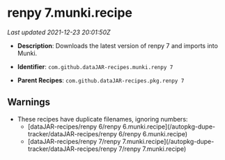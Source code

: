 # renpy 7.munki.recipe

_Last updated 2021-12-23 20:01:50Z_

- **Description**: Downloads the latest version of renpy 7 and imports into Munki.

- **Identifier**: `com.github.dataJAR-recipes.munki.renpy 7`

- **Parent Recipes**: `com.github.dataJAR-recipes.pkg.renpy 7`


## Warnings

- These recipes have duplicate filenames, ignoring numbers:
    - [dataJAR-recipes/renpy 6/renpy 6.munki.recipe](/autopkg-dupe-tracker/dataJAR-recipes/renpy 6/renpy 6.munki.recipe)
    - [dataJAR-recipes/renpy 7/renpy 7.munki.recipe](/autopkg-dupe-tracker/dataJAR-recipes/renpy 7/renpy 7.munki.recipe)